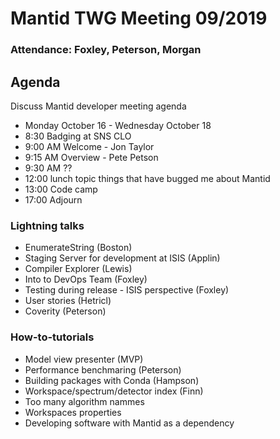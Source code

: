 # Mantid TWG Meeting 09/2019
### Attendance: Foxley, Peterson, Morgan

## Agenda
Discuss Mantid developer meeting agenda
- Monday October 16 - Wednesday October 18
- 8:30 Badging at SNS CLO
- 9:00 AM Welcome - Jon Taylor
- 9:15 AM Overview - Pete Petson
- 9:30 AM ??
- 12:00 lunch topic things that have bugged me about Mantid
- 13:00 Code camp
- 17:00 Adjourn

### Lightning talks
- EnumerateString (Boston)
- Staging Server for development at ISIS (Applin)
- Compiler Explorer (Lewis)
- Into to DevOps Team (Foxley)
- Testing during release - ISIS perspective (Foxley)
- User stories (Hetricl)
- Coverity (Peterson)
### How-to-tutorials
- Model view presenter (MVP)
- Performance benchmaring (Peterson)
- Building packages with Conda (Hampson)
- Workspace/spectrum/detector index (Finn)
- Too many algorithm nammes
- Workspaces properties
- Developing software with Mantid as a dependency
